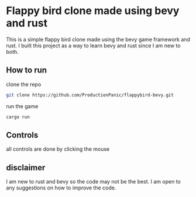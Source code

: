 # Flappy bird clone made using bevy and rust

This is a simple flappy bird clone made using the bevy game framework and rust.
I built this project as a way to learn bevy and rust since I am new to both.

## How to run

clone the repo

```bash
git clone https://github.com/ProductionPanic/flappybird-bevy.git
```

run the game

```bash
cargo run
```

## Controls

all controls are done by clicking the mouse

## disclaimer

I am new to rust and bevy so the code may not be the best. I am open to any suggestions on how to improve the code.